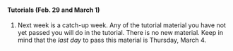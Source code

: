 <div class="notice" markdown="1">
<h4>Tutorials (Feb. 29 and March 1)</h4>
<p>
	<ol>
		<li>Next week is a catch-up week. Any of the tutorial material you have not yet passed you will do in the tutorial. There is no new material. Keep in mind that the <em>last day</em> to pass this material is Thursday, March 4.</li>
	</ol>
	</p>
</div>